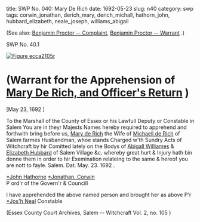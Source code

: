 title: SWP No. 040: Mary De Rich
date: 1692-05-23
slug: n40
category: swp
tags: corwin_jonathan, derich_mary, derich_michall, hathorn_john, hubbard_elizabeth, neale_joseph, williams_abigail




(See also: [Benjamin Proctor -- Complaint,](/n105.html#n105.1) [Benjamin Proctor -- Warrant](/n105.html#n105.2) .)

<div markdown class="doc" id="n40.1">

<div class="doc_id">SWP No. 40.1</div>


<span markdown class="figure">[![Figure ecca2105r](archives/ecca/thumb/ecca2105r.jpg)](archives/ecca/large/ecca2105r.jpg)</span>

# (Warrant for the Apprehension of [Mary De Rich, and Officer's Return](/tag/derich_mary.html) )

[May 23, 1692 ] 

To the Marshall of the County of Essex or his Lawfull Deputy or Constable in Salem
You are in theyr Majests Names hereby required to apprehend and forthwith bring before us, [Mary de Rich](/tag/derich_mary.html) the Wife of [Michaell de Rich](/tag/derich_michall.html)  of Salem farmes Husbandman, whoe stands Charged w'th Sundry Acts of Witchcraft by hir Comitted lately on the Bodys of [Abigall Williames](/tag/williams_abigail.html) & [Elizabeth Hubbard](/tag/hubbard_elizabeth.html) of Salem Village &c. whereby great hurt & Injury hath bin donne them in order to hir Exemination relateing to the same & hereof you are nott to fayle. Salem. Dat.  May. 23. 1692 .

[*John Hathorne](/tag/hathorn_john.html) 
[*Jonathan. Corwin](/tag/corwin_jonathan.html)  
P ord'r of the Govern'r  & Councill 

I have apprehended the above named person and brought her as above  P'r [*Jos'h Neal](/tag/neale_joseph.html) Constable 

(Essex County Court Archives, Salem -- Witchcraft Vol. 2, no. 105 )

</div>